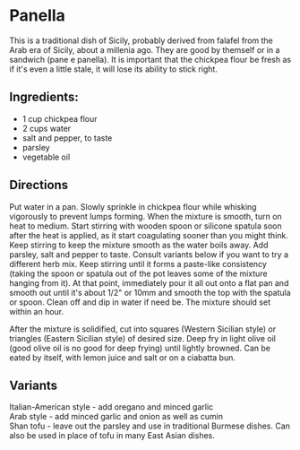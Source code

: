 # Panella

This is a traditional dish of Sicily, probably derived from falafel from the Arab era of Sicily, about a millenia ago. They are good by themself or in a sandwich (pane e panella). It is important that the chickpea flour be fresh as if it's even a little stale, it will lose its ability to stick right.

## Ingredients:

- 1 cup chickpea flour
- 2 cups water
- salt and pepper, to taste
- parsley
- vegetable oil

## Directions

Put water in a pan. Slowly sprinkle in chickpea flour while whisking vigorously to prevent lumps forming. When the mixture is smooth, turn on heat to medium. Start stirring with wooden spoon or silicone spatula soon after the heat is applied, as it start coagulating sooner than you might think. Keep stirring to keep the mixture smooth as the water boils away. Add parsley, salt and pepper to taste. Consult variants below if you want to try a different herb mix. Keep stirring until it forms a paste-like consistency (taking the spoon or spatula out of the pot leaves some of the mixture hanging from it). At that point, immediately pour it all out onto a flat pan and smooth out until it's about 1/2" or 10mm and smooth the top with the spatula or spoon. Clean off and dip in water if need be. The mixture should set within an hour.

After the mixture is solidified, cut into squares (Western Sicilian style) or triangles (Eastern Sicilian style) of desired size. Deep fry in light olive oil (good olive oil is no good for deep frying) until lightly browned. Can be eated by itself, with lemon juice and salt or on a ciabatta bun.

## Variants

Italian-American style - add oregano and minced garlic  
Arab style - add minced garlic and onion as well as cumin  
Shan tofu - leave out the parsley and use in traditional Burmese dishes. Can also be used in place of tofu in many East Asian dishes. 
